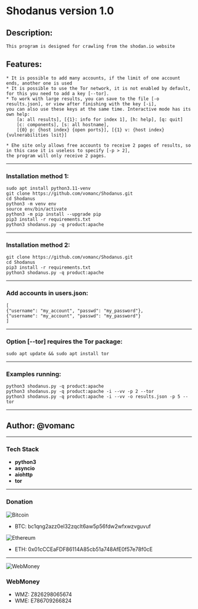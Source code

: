 # Shodanus version 1.0
## Description:
    This program is designed for crawling from the shodan.io website

## Features:
    * It is possible to add many accounts, if the limit of one account ends, another one is used
    * It is possible to use the Tor network, it is not enabled by default, for this you need to add a key [--tor].
    * To work with large results, you can save to the file [-o results.json], or view after finishing with the key [-i],
    you can also use these keys at the same time. Interactive mode has its own help:
        [a: all results], [{1}: info for index 1], [h: help], [q: quit]
        [c: components], [s: all hostname],
        [{0} p: {host index} {open ports}], [{1} v: {host index} {vulnerabilities lsit}]

    * Еhe site only allows free accounts to receive 2 pages of results, so in this case it is useless to specify [-p > 2],
    the program will only receive 2 pages.
___
### Installation method 1:
	sudo apt install python3.11-venv
    git clone https://github.com/vomanc/Shodanus.git
    cd Shodanus
	python3 -m venv env
	source env/bin/activate
	python3 -m pip install --upgrade pip
	pip3 install -r requirements.txt
    python3 shodanus.py -q product:apache
___
### Installation method 2:
    git clone https://github.com/vomanc/Shodanus.git
    cd Shodanus
	pip3 install -r requirements.txt
    python3 shodanus.py -q product:apache
___
### Add accounts in users.json:
	[
    {"username": "my_account", "passwd": "my_password"},
    {"username": "my_account", "passwd": "my_password"}
    ]
___
### Option [--tor] requires the Tor package:
	sudo apt update && sudo apt install tor
___
### Examples running:
	python3 shodanus.py -q product:apache
	python3 shodanus.py -q product:apache -i --vv -p 2 --tor
	python3 shodanus.py -q product:apache -i --vv -o results.json -p 5 --tor
___
## Author: @vomanc
___
### Tech Stack

* __python3__
* __asyncio__
* __aiohttp__
* __tor__
___
### Donation
![Bitcoin](https://www.blockchain.com/explorer/_next/static/media/bitcoin.df7c9480.svg)
* BTC: bc1qng2azz0el32zqclt6aw5p56fdw2wfxwzvguvuf

![Ethereum](https://www.blockchain.com/explorer/_next/static/media/ethereum.57ab686e.svg)
* ETH: 0x01cCCEaFDF86114A85cb51a748AfE0f57e78f0cE
---
![WebMoney](https://wallet.webmoney.ru/touch-icon-ipad-144.png)
### WebMoney
* WMZ: Z826298065674
* WME: E786709266824